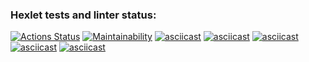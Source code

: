 ### Hexlet tests and linter status:
[![Actions Status](https://github.com/Atty-code/frontend-project-44/workflows/hexlet-check/badge.svg)](https://github.com/Atty-code/frontend-project-44/actions)
[![Maintainability](https://api.codeclimate.com/v1/badges/b1e879ce3ba970432c45/maintainability)](https://codeclimate.com/github/Atty-code/frontend-project-44/maintainability)
[![asciicast](https://asciinema.org/a/548337.svg)](https://asciinema.org/a/548337)
[![asciicast](https://asciinema.org/a/548590.svg)](https://asciinema.org/a/548590)
[![asciicast](https://asciinema.org/a/548601.svg)](https://asciinema.org/a/548601)
[![asciicast](https://asciinema.org/a/548630.svg)](https://asciinema.org/a/548630)
[![asciicast](https://asciinema.org/a/548634.svg)](https://asciinema.org/a/548634)
